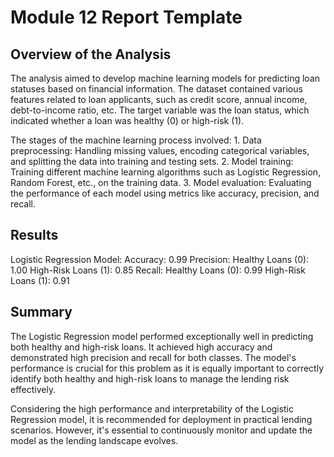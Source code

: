 # Module 12 Report Template

## Overview of the Analysis

The analysis aimed to develop machine learning models for predicting loan statuses based on financial information. The dataset contained various features related to loan applicants, such as credit score, annual income, debt-to-income ratio, etc. The target variable was the loan status, which indicated whether a loan was healthy (0) or high-risk (1).

The stages of the machine learning process involved:
    1. Data preprocessing: Handling missing values, encoding categorical variables, and splitting the data into training and testing sets.
    2. Model training: Training different machine learning algorithms such as Logistic Regression, Random Forest, etc., on the training data.
    3. Model evaluation: Evaluating the performance of each model using metrics like accuracy, precision, and recall.

## Results

Logistic Regression Model:
    Accuracy: 0.99
    Precision:
        Healthy Loans (0): 1.00
        High-Risk Loans (1): 0.85
    Recall:
        Healthy Loans (0): 0.99
        High-Risk Loans (1): 0.91

## Summary

The Logistic Regression model performed exceptionally well in predicting both healthy and high-risk loans. It achieved high accuracy and demonstrated high precision and recall for both classes. The model's performance is crucial for this problem as it is equally important to correctly identify both healthy and high-risk loans to manage the lending risk effectively.

Considering the high performance and interpretability of the Logistic Regression model, it is recommended for deployment in practical lending scenarios. However, it's essential to continuously monitor and update the model as the lending landscape evolves.
